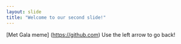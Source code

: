 ```yaml
---
layout: slide
title: "Welcome to our second slide!"
---
```

[Met Gala meme] (https://github.com)
Use the left arrow to go back!
